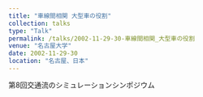 ```yaml
---
title: "車線間相関 大型車の役割"
collection: talks
type: "Talk"
permalink: /talks/2002-11-29-30-車線間相関_大型車の役割
venue: "名古屋大学"
date: 2002-11-29-30
location: "名古屋、日本"
---
```


第8回交通流のシミュレーションシンポジウム
